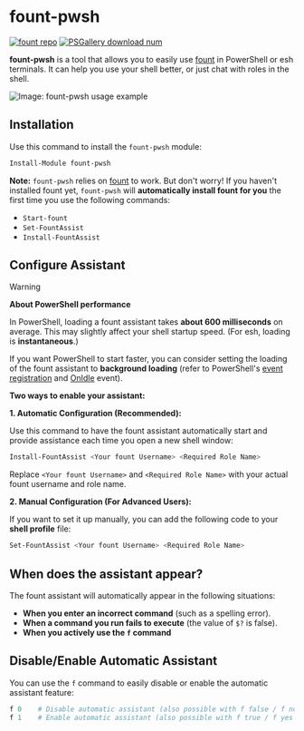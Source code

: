 # fount-pwsh

[![fount repo](https://steve02081504.github.io/fount/badges/fount_repo.svg)](https://github.com/steve02081504/fount)
[![PSGallery download num](https://img.shields.io/powershellgallery/dt/fount-pwsh)](https://www.powershellgallery.com/packages/fount-pwsh)

**fount-pwsh** is a tool that allows you to easily use [fount](https://github.com/steve02081504/fount) in PowerShell or esh terminals.
It can help you use your shell better, or just chat with roles in the shell.

![Image: fount-pwsh usage example](https://github.com/user-attachments/assets/93afee48-93d4-42c7-a5e0-b7f5c93bdee9)

## Installation

Use this command to install the `fount-pwsh` module:

```powershell
Install-Module fount-pwsh
```

**Note:** `fount-pwsh` relies on [fount](https://github.com/steve02081504/fount) to work.
But don't worry!
If you haven't installed fount yet, `fount-pwsh` will **automatically install fount for you** the first time you use the following commands:

- `Start-fount`
- `Set-FountAssist`
- `Install-FountAssist`

## Configure Assistant

> [!WARNING]
> **About PowerShell performance**
>
> In PowerShell, loading a fount assistant takes **about 600 milliseconds** on average. This may slightly affect your shell startup speed. (For esh, loading is **instantaneous**.)
>
> If you want PowerShell to start faster, you can consider setting the loading of the fount assistant to **background loading** (refer to PowerShell's [event registration](https://learn.microsoft.com/powershell/module/microsoft.powershell.utility/register-engineevent?view=powershell-7.5) and [OnIdle](https://learn.microsoft.com/dotnet/api/system.management.automation.psengineevent.onidle?view=powershellsdk-7.4.0) event).

**Two ways to enable your assistant:**

**1. Automatic Configuration (Recommended):**

Use this command to have the fount assistant automatically start and provide assistance each time you open a new shell window:

```powershell
Install-FountAssist <Your fount Username> <Required Role Name>
```

Replace `<Your fount Username>` and `<Required Role Name>` with your actual fount username and role name.

**2. Manual Configuration (For Advanced Users):**

If you want to set it up manually, you can add the following code to your **shell profile** file:

```powershell
Set-FountAssist <Your fount Username> <Required Role Name>
```

## When does the assistant appear?

The fount assistant will automatically appear in the following situations:

- **When you enter an incorrect command** (such as a spelling error).
- **When a command you run fails to execute** (the value of `$?` is false).
- **When you actively use the `f` command**

## Disable/Enable Automatic Assistant

You can use the `f` command to easily disable or enable the automatic assistant feature:

```powershell
f 0    # Disable automatic assistant (also possible with f false / f no / f n / f disable / f unset / f off etc.)
f 1    # Enable automatic assistant (also possible with f true / f yes / f y / f enable / f set / f on etc.)
```
